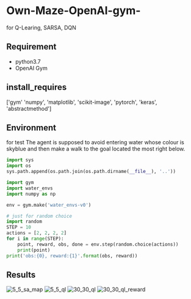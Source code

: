 # Own-Maze-OpenAI-gym-
for Q-Learing, SARSA, DQN

## Requirement 
- python3.7
- OpenAI Gym

## install_requires
['gym'
 'numpy', 
 'matplotlib', 
 'scikit-image',
 'pytorch',
 'keras',
 'abstractmethod']
 
 ## Environment
for test
The agent is supposed to avoid entering water whose colour is skyblue and then make a walk to the goal located the most right below.
```python
import sys
import os
sys.path.append(os.path.join(os.path.dirname(__file__), '..'))

import gym
import water_envs
import numpy as np

env = gym.make('water_envs-v0')

# just for random choice
import random
STEP = 10
actions = [2, 2, 2, 2]
for i in range(STEP):
    point, reward, obs, done = env.step(random.choice(actions))
    print(point)
print('obs:{0}, reward:{1}'.format(obs, reward))
```
## Results
![5_5_sa_map](https://user-images.githubusercontent.com/49015441/101862361-8582e700-3bb5-11eb-8a48-0f3ba9257021.png)
![5_5_ql](https://user-images.githubusercontent.com/49015441/101862365-874caa80-3bb5-11eb-82e8-7752c70a34ff.png)
![30_30_ql](https://user-images.githubusercontent.com/49015441/101862382-92073f80-3bb5-11eb-878b-deaafd774bf6.png)
![30_30_ql_reward](https://user-images.githubusercontent.com/49015441/101862388-94699980-3bb5-11eb-9f37-170097915be2.png)
